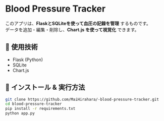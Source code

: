 # Blood Pressure Tracker

このアプリは、**FlaskとSQLiteを使って血圧の記録を管理** するものです。  
データを追加・編集・削除し、**Chart.js を使って視覚化** できます。

## 🚀 使用技術
- Flask (Python)
- SQLite
- Chart.js


## 📌 インストール & 実行方法
```bash
git clone https://github.com/MaiHirahara/-blood-pressure-tracker.git
cd blood-pressure-tracker
pip install -r requirements.txt
python app.py
